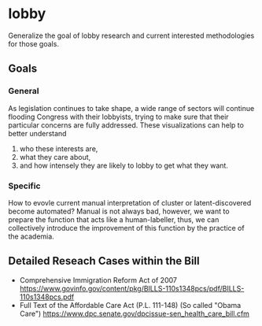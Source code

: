 # lobby
Generalize the goal of lobby research and current interested methodologies for those goals.

## Goals
### General
As legislation continues to take shape, a wide range of sectors will continue flooding Congress with their lobbyists, trying to make sure that their particular concerns are fully addressed. These visualizations can help to better understand 
  1) who these interests are, 
  2) what they care about,
  3) and how intensely they are likely to lobby to get what they want.
### Specific 
How to evovle current manual interpretation of cluster or latent-discovered become automated? Manual is not always bad, however, we want to prepare the function that acts like a human-labeller, thus, we can collectively introduce the improvement of this function by the practice of the academia.

## Detailed Reseach Cases within the Bill
- Comprehensive Immigration Reform Act of 2007 https://www.govinfo.gov/content/pkg/BILLS-110s1348pcs/pdf/BILLS-110s1348pcs.pdf
- Full Text of the Affordable Care Act (P.L. 111-148) (So called "Obama Care") https://www.dpc.senate.gov/dpcissue-sen_health_care_bill.cfm

